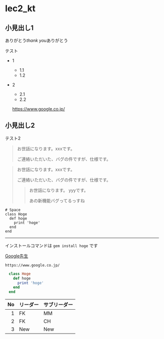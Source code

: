 # lec2_kt

## 小見出し1
ありがとう*thank you*ありがとう

テスト
  - 1
    - 1.1
    - 1.2
  - 2
    - 2.1
    - 2.2


    https://www.google.co.jp/

## 小見出し2
テスト2

> お世話になります。xxxです。
> 
> ご連絡いただいた、バグの件ですが、仕様です。

> お世話になります。xxxです。
> 
> ご連絡いただいた、バグの件ですが、仕様です。
>> お世話になります。 yyyです。
>> 
>> あの新機能バグってるっすね


    # Space
    class Hoge
      def hoge
        print 'hoge'
      end
    end
    
    
    
***
インストールコマンドは `gem install hoge` です

[Google先生](https://www.google.co.jp/)

    https://www.google.co.jp/



~~~ruby
　class Hoge
　  def hoge
　    print 'hoge'
　  end
　end
~~~

|No|リーダー|サブリーダー|
|--:|:--|:--|
|1|FK|MM|
|2|FK|CH|
|3|New|New|

